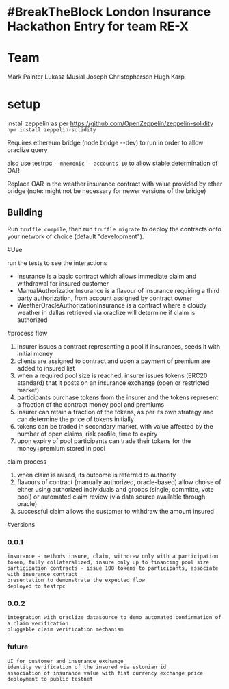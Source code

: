 #  \#BreakTheBlock London Insurance Hackathon Entry for team RE-X

#  Team
Mark Painter
Lukasz Musial
Joseph Christopherson
Hugh Karp

# setup
install zeppelin as per https://github.com/OpenZeppelin/zeppelin-solidity
`npm install zeppelin-solidity`

Requires ethereum bridge (node bridge --dev) to run in order to allow oraclize query

also use testrpc `--mnemonic --accounts 10` to allow stable determination of OAR

Replace OAR in the weather insurance contract with value provided by ether bridge
(note: might not be necessary for newer versions of the bridge)

## Building

Run `truffle compile`, then run `truffle migrate` to deploy the contracts onto your network of choice (default "development").

#Use

run the tests to see the interactions
* Insurance is a basic contract which allows immediate claim and withdrawal for insured customer
* ManualAuthorizationInsurance is a flavour of insurance requiring a third party authorization, from account assigned by contract owner
* WeatherOracleAuthorizationInsurance is a contract where a cloudy weather in dallas retrieved via oraclize will determine if claim is authorized

#process flow
1. insurer issues a contract representing a pool if insurances, seeds it with initial money
2. clients are assigned to contract and upon a payment of premium are added to insured list
3. when a required pool size is reached, insurer issues tokens (ERC20 standard) that it posts on an insurance exchange (open or restricted market)
4. participants purchase tokens from the insurer and the tokens represent a fraction of the contract money pool and premiums
5. insurer can retain a fraction of the tokens, as per its own strategy and can determine the price of tokens initially
6. tokens can be traded in secondary market, with value affected by the number of open claims, risk profile, time to expiry
7. upon expiry of pool participants can trade their tokens for the money+premium stored in pool

claim process
1. when claim is raised, its outcome is referred to authority
2. flavours of contract (manually authorized, oracle-based) allow choise of either using authorized individuals and groops (single, committe, vote pool) or automated claim review (via data source available through oracle)
3. successful claim allows the customer to withdraw the amount insured


#versions

### 0.0.1	
    insurance - methods insure, claim, withdraw only with a participation token, fully collateralized, insure only up to financing pool size
	participation contracts - issue 100 tokens to participants, associate with insurance contract
	presentation to demonstrate the expected flow
	deployed to testrpc
	
### 0.0.2
    integration with oraclize datasource to demo automated confirmation of a claim verification
    pluggable claim verification mechanism

### future
    UI for customer and insurance exchange
    identity verification of the insured via estonian id
    association of insurance value with fiat currency exchange price
    deployment to public testnet
